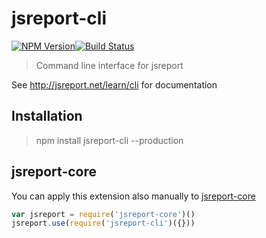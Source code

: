 # jsreport-cli

[![NPM Version](http://img.shields.io/npm/v/jsreport-cli.svg?style=flat-square)](https://npmjs.com/package/jsreport-cli)[![Build Status](https://travis-ci.org/jsreport/jsreport-cli.png?branch=master)](https://travis-ci.org/jsreport/jsreport-cli)

> Command line interface for jsreport

See http://jsreport.net/learn/cli for documentation

## Installation
> npm install jsreport-cli --production

## jsreport-core

You can apply this extension also manually to [jsreport-core](https://github.com/jsreport/jsreport-core)

```js
var jsreport = require('jsreport-core')()
jsreport.use(require('jsreport-cli')({}))
```
